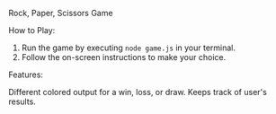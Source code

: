 Rock, Paper, Scissors Game

 How to Play:

1. Run the game by executing `node game.js` in your terminal.
2. Follow the on-screen instructions to make your choice.

Features:

Different colored output for a win, loss, or draw.
Keeps track of user's results.

